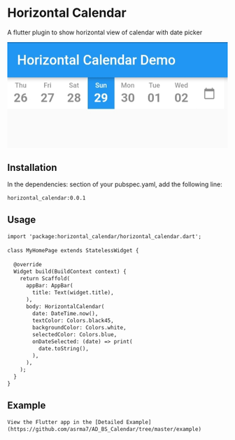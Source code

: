 # Horizontal Calendar
A flutter plugin to show horizontal view of calendar with date picker
 
![calendar image](screenshot.jpg)

## Installation
In the dependencies: section of your pubspec.yaml, add the following line:

```
horizontal_calendar:0.0.1
```

## Usage

```
import 'package:horizontal_calendar/horizontal_calendar.dart';

class MyHomePage extends StatelessWidget {

  @override
  Widget build(BuildContext context) {
    return Scaffold(
      appBar: AppBar(
        title: Text(widget.title),
      ),
      body: HorizontalCalendar(
        date: DateTime.now(),
        textColor: Colors.black45,
        backgroundColor: Colors.white,
        selectedColor: Colors.blue,
        onDateSelected: (date) => print(
          date.toString(),
        ),
      ),
    );
  }
}
```

## Example

```
View the Flutter app in the [Detailed Example](https://github.com/asrma7/AD_BS_Calendar/tree/master/example)
```
